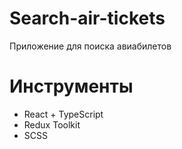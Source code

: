 # Search-air-tickets
Приложение для поиска авиабилетов 
# Инструменты
* React + TypeScript
* Redux Toolkit
* SCSS
